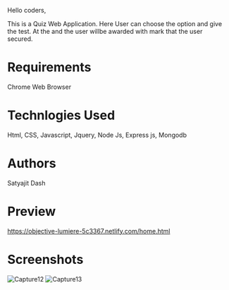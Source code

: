 Hello coders,

This is a Quiz Web Application. Here User can choose the option and give the test.
At the and the user willbe awarded with mark that the user secured.

# Requirements 

Chrome Web Browser

# Technlogies Used

Html, CSS, Javascript, Jquery, Node Js, Express js, Mongodb

# Authors
Satyajit Dash

# Preview
https://objective-lumiere-5c3367.netlify.com/home.html

# Screenshots
![Capture12](https://user-images.githubusercontent.com/32846765/69984490-3bf1cc00-155f-11ea-90f7-e5d183b2077a.PNG)
![Capture13](https://user-images.githubusercontent.com/32846765/69984572-6ba0d400-155f-11ea-9a1d-049c2835da9d.PNG)

